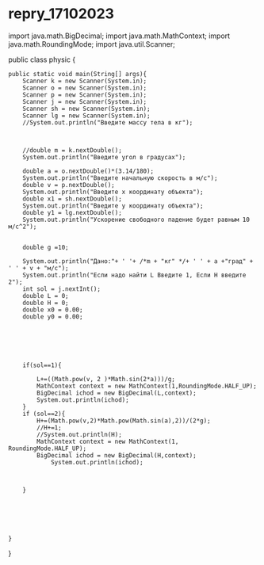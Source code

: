 # repry_17102023
import java.math.BigDecimal;
import java.math.MathContext;
import java.math.RoundingMode;
import java.util.Scanner;

public class physic {

    public static void main(String[] args){
        Scanner k = new Scanner(System.in);
        Scanner o = new Scanner(System.in);
        Scanner p = new Scanner(System.in);
        Scanner j = new Scanner(System.in);
        Scanner sh = new Scanner(System.in);
        Scanner lg = new Scanner(System.in);
        //System.out.println("Введите массу тела в кг");



        //double m = k.nextDouble();
        System.out.println("Введите угол в градусах");

        double a = o.nextDouble()*(3.14/180);
        System.out.println("Введите начальную скорость в м/c");
        double v = p.nextDouble();
        System.out.println("Введите х координату объекта");
        double x1 = sh.nextDouble();
        System.out.println("Введите y координату объекта");
        double y1 = lg.nextDouble();
        System.out.println("Ускорение свободного падение будет равным 10 м/c^2");


        double g =10;

        System.out.println("Дано:"+ ' '+ /*m + "кг" */+ ' ' + a +"град" + ' ' + v + "м/c");
        System.out.println("Если надо найти L Введите 1, Если H введите 2");
        int sol = j.nextInt();
        double L = 0;
        double H = 0;
        double x0 = 0.00;
        double y0 = 0.00;






        if(sol==1){

            L+=((Math.pow(v, 2 )*Math.sin(2*a)))/g;
            MathContext context = new MathContext(1,RoundingMode.HALF_UP);
            BigDecimal ichod = new BigDecimal(L,context);
            System.out.println(ichod);
        }
        if (sol==2){
            H+=(Math.pow(v,2)*Math.pow(Math.sin(a),2))/(2*g);
            //H+=1;
            //System.out.println(H);
            MathContext context = new MathContext(1, RoundingMode.HALF_UP);
            BigDecimal ichod = new BigDecimal(H,context);
                System.out.println(ichod);



        }






    }
}
